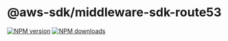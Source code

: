 # @aws-sdk/middleware-sdk-route53

[![NPM version](https://img.shields.io/npm/v/@aws-sdk/middleware-sdk-route53/rc.svg)](https://www.npmjs.com/package/@aws-sdk/middleware-sdk-route53)
[![NPM downloads](https://img.shields.io/npm/dm/@aws-sdk/middleware-sdk-route53.svg)](https://www.npmjs.com/package/@aws-sdk/middleware-sdk-route53)
